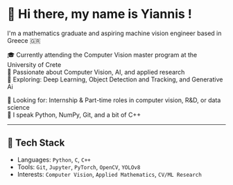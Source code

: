 # 👋 Hi there, my name is Yiannis !
I'm a mathematics graduate and aspiring machine vision engineer based in Greece 🇬🇷

🎓 Currently attending the Computer Vision master program at the University of Crete  
🧠 Passionate about Computer Vision, AI, and applied research  
🧪 Exploring: Deep Learning, Object Detection and Tracking, and Generative Ai


💼 Looking for: Internship & Part-time roles in computer vision, R&D, or data science  
💬 I speak Python, NumPy, Git, and a bit of C++

---

## 🔧 Tech Stack
- Languages: `Python`, `C`, `C++`
- Tools: `Git`, `Jupyter`, `PyTorch`, `OpenCV`, `YOLOv8`
- Interests: `Computer Vision`, `Applied Mathematics`, `CV/ML Research`
